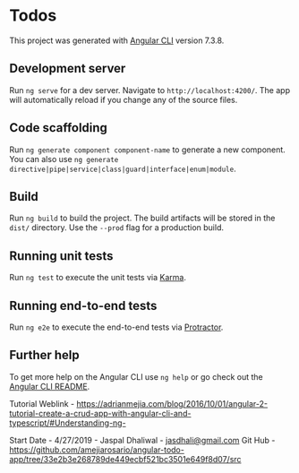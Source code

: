 # Todos

This project was generated with [Angular CLI](https://github.com/angular/angular-cli) version 7.3.8.

## Development server

Run `ng serve` for a dev server. Navigate to `http://localhost:4200/`. The app will automatically reload if you change any of the source files.

## Code scaffolding

Run `ng generate component component-name` to generate a new component. You can also use `ng generate directive|pipe|service|class|guard|interface|enum|module`.

## Build

Run `ng build` to build the project. The build artifacts will be stored in the `dist/` directory. Use the `--prod` flag for a production build.

## Running unit tests

Run `ng test` to execute the unit tests via [Karma](https://karma-runner.github.io).

## Running end-to-end tests

Run `ng e2e` to execute the end-to-end tests via [Protractor](http://www.protractortest.org/).

## Further help

To get more help on the Angular CLI use `ng help` or go check out the [Angular CLI README](https://github.com/angular/angular-cli/blob/master/README.md).

Tutorial Weblink - 
https://adrianmejia.com/blog/2016/10/01/angular-2-tutorial-create-a-crud-app-with-angular-cli-and-typescript/#Understanding-ng-

Start Date - 4/27/2019 - Jaspal Dhaliwal - jasdhali@gmail.com
Git Hub - https://github.com/amejiarosario/angular-todo-app/tree/33e2b3e268789de449ecbf521bc3501e649f8d07/src